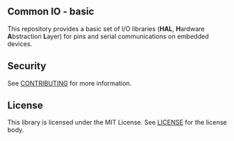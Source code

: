## Common IO - basic

This repository provides a basic set of I/O libraries (**HAL**, **H**ardware **A**bstraction **L**ayer) for pins and serial communications on embedded devices.

## Security

See [CONTRIBUTING](CONTRIBUTING.md#security-issue-notifications) for more information.

## License

This library is licensed under the MIT License. See [LICENSE](LICENSE.md) for the license body.
